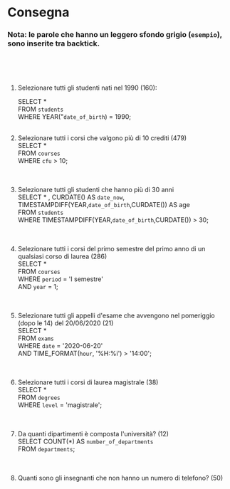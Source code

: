 # Consegna
### Nota: le parole che hanno un leggero sfondo grigio (`esempio`), sono inserite tra backtick. 
<br>
<br>
<br>

1. Selezionare tutti gli studenti nati nel 1990 (160): <br>

    SELECT * <br>
    FROM `students` <br>
    WHERE YEAR("`date_of_birth`) = 1990; 
    <br><br>

2. Selezionare tutti i corsi che valgono più di 10 crediti (479) <br>
    SELECT * <br>
    FROM `courses` <br>
    WHERE `cfu` > 10; <br>
    <br><br>


3. Selezionare tutti gli studenti che hanno più di 30 anni <br>
    SELECT * , CURDATE() AS `date_now`, TIMESTAMPDIFF(YEAR,`date_of_birth`,CURDATE()) AS age <br>
    FROM `students` <br>
    WHERE TIMESTAMPDIFF(YEAR,`date_of_birth`,CURDATE()) > 30; <br>
    <br><br>

4. Selezionare tutti i corsi del primo semestre del primo anno di un qualsiasi corso  di laurea (286) <br>
    SELECT *  <br>
    FROM `courses` <br>
    WHERE `period` = 'I semestre' <br>
    AND `year` = 1; <br>
    <br><br>

5. Selezionare tutti gli appelli d'esame che avvengono nel pomeriggio (dopo le 14)  del 20/06/2020 (21) <br>
    SELECT *  <br>
    FROM `exams` <br>
    WHERE `date` = '2020-06-20' <br>
    AND TIME_FORMAT(`hour`, '%H:%i') > '14:00'; <br>
    <br><br>


6. Selezionare tutti i corsi di laurea magistrale (38) <br>
SELECT *  <br>
FROM `degrees` <br>
WHERE `level` = 'magistrale'; <br>
<br><br>

7. Da quanti dipartimenti è composta l'università? (12) <br>
SELECT COUNT(*) AS `number_of_departments` <br>
FROM `departments`; <br>
<br><br>

8. Quanti sono gli insegnanti che non hanno un numero di telefono? (50) <br>